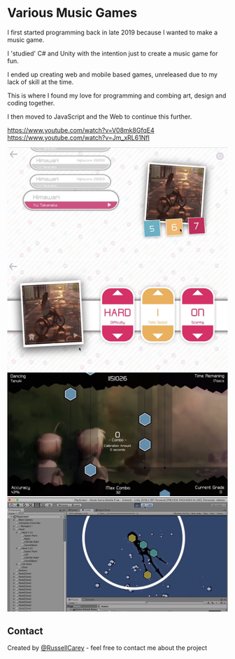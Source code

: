 # Various Music Games

I first started programming back in late 2019 because I wanted to make a music game.  

I 'studied' C# and Unity with the intention just to create a music game for fun.

I ended up creating web and mobile based games, unreleased due to my lack of skill at the time.

This is where I found my love for programming and combing art, design and coding together. 

I then moved to JavaScript and the Web to continue this further.

https://www.youtube.com/watch?v=V08mk8GfqE4
https://www.youtube.com/watch?v=Jm_xRL61NfI

![alt text](https://github.com/RussellCarey/Unity-Music-Game/blob/master/Media/s1.png?raw=true)
![alt text](https://github.com/RussellCarey/Unity-Music-Game/blob/master/Media/s2.png?raw=true)
![alt text](https://github.com/RussellCarey/Unity-Music-Game/blob/master/Media/s3.png?raw=true)
![alt text](https://github.com/RussellCarey/Unity-Music-Game/blob/master/Media/s4.png?raw=true)

## Contact

Created by [@RussellCarey](https://twitter.com/russellcareyy) - feel free to contact me about the project
